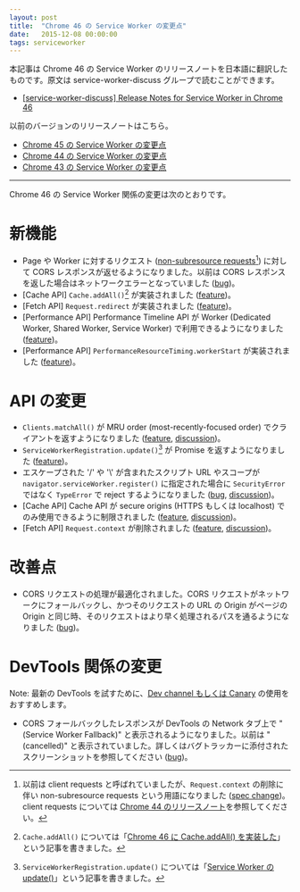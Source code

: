 ```yaml
---
layout: post
title:  "Chrome 46 の Service Worker の変更点"
date:   2015-12-08 00:00:00
tags: serviceworker
---
```


本記事は Chrome 46 の Service Worker のリリースノートを日本語に翻訳したものです。原文は service-worker-discuss グループで読むことができます。

- [[service-worker-discuss] Release Notes for Service Worker in Chrome 46](https://groups.google.com/a/chromium.org/forum/#!topic/service-worker-discuss/bDt9xrONWwE)

以前のバージョンのリリースノートはこちら。

- [Chrome 45 の Service Worker の変更点](/2015/08/07/service-worker-release-notes-m45/)
- [Chrome 44 の Service Worker の変更点](/2015/07/21/service-worker-release-notes-m44/)
- [Chrome 43 の Service Worker の変更点](/2015/07/08/service-worker-release-notes-m43/)

---

Chrome 46 の Service Worker 関係の変更は次のとおりです。

# 新機能

- Page や Worker に対するリクエスト ([non-subresource requests](https://fetch.spec.whatwg.org/#non-subresource-request)[^client-requests]) に対して CORS レスポンスが返せるようになりました。以前は CORS レスポンスを返した場合はネットワークエラーとなっていました ([bug](https://code.google.com/p/chromium/issues/detail?id=516972))。
- [Cache API] `Cache.addAll()`[^cache-addall] が実装されました ([feature](https://www.chromestatus.com/feature/4922023562182656))。
- [Fetch API] `Request.redirect` が実装されました ([feature](https://www.chromestatus.com/feature/4614142321229824))。
- [Performance API] Performance Timeline API が Worker (Dedicated Worker, Shared Worker, Service Worker) で利用できるようになりました ([feature](https://www.chromestatus.com/feature/6337483654561792))。
- [Performance API] `PerformanceResourceTiming.workerStart` が実装されました ([feature](https://www.chromestatus.com/feature/5767679470206976))。

# API の変更

- `Clients.matchAll()` が MRU order (most-recently-focused order) でクライアントを返すようになりました ([feature](https://www.chromestatus.com/feature/4716607557337088), [discussion](https://github.com/slightlyoff/ServiceWorker/issues/499))。
- `ServiceWorkerRegistration.update()`[^registration-update] が Promise を返すようになりました ([feature](https://www.chromestatus.com/feature/5631681746698240))。
- エスケープされた '/' や '\\' が含まれたスクリプト URL やスコープが `navigator.serviceWorker.register()` に指定された場合に `SecurityError` ではなく `TypeError` で reject するようになりました ([bug](https://code.google.com/p/chromium/issues/detail?id=513622), [discussion](https://github.com/slightlyoff/ServiceWorker/issues/630))。
- [Cache API] Cache API が secure origins (HTTPS もしくは localhost) でのみ使用できるように制限されました ([feature](https://www.chromestatus.com/feature/5740842165731328), [discussion](https://github.com/slightlyoff/ServiceWorker/issues/709))。
- [Fetch API] `Request.context` が削除されました ([feature](https://www.chromestatus.com/feature/5534702526005248), [discussion](https://github.com/whatwg/fetch/issues/93))。

# 改善点

- CORS リクエストの処理が最適化されました。CORS リクエストがネットワークにフォールバックし、かつそのリクエストの URL の Origin がページの Origin と同じ時、そのリクエストはより早く処理されるパスを通るようになりました ([bug](https://code.google.com/p/chromium/issues/detail?id=512764))。

# DevTools 関係の変更

Note: 最新の DevTools を試すために、[Dev channel もしくは Canary](https://www.chromium.org/getting-involved/dev-channel) の使用をおすすめします。

- CORS フォールバックしたレスポンスが DevTools の Network タブ上で "(Service Worker Fallback)" と表示されるようになりました。以前は "(cancelled)" と表示されていました。詳しくはバグトラッカーに添付されたスクリーンショットを参照してください ([bug](https://code.google.com/p/chromium/issues/detail?id=511054))。

[^client-requests]: 以前は client requests と呼ばれていましたが、`Request.context` の削除に伴い non-subresource requests という用語になりました ([spec change](https://github.com/whatwg/fetch/commit/d2208faa939998cf56bb08a724cd8d4590afea47?diff=split))。client requests については [Chrome 44 のリリースノート](/2015/07/21/service-worker-release-notes-m44/#fn:client-request)を参照してください。
[^cache-addall]: `Cache.addAll()` については「[Chrome 46 に Cache.addAll() を実装した](/2015/09/02/cache-storage-addall/)」という記事を書きました。
[^registration-update]: `ServiceWorkerRegistration.update()` については「[Service Worker の update()](/2015/06/22/service-worker-update/)」という記事を書きました。
